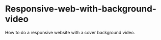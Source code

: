# Responsive-web-with-background-video
How to do a responsive website with a cover background video.
